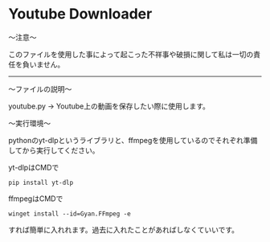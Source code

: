 # Youtube Downloader
～注意～

このファイルを使用した事によって起こった不祥事や破損に関して私は一切の責任を負いません。

---

～ファイルの説明～

youtube.py → Youtube上の動画を保存したい際に使用します。



～実行環境～

pythonのyt-dlpというライブラリと、ffmpegを使用しているのでそれぞれ準備してから実行してください。

yt-dlpはCMDで
```
pip install yt-dlp
```

ffmpegはCMDで
```
winget install --id=Gyan.FFmpeg -e
```

すれば簡単に入れれます。過去に入れたことがあればしなくていいです。
